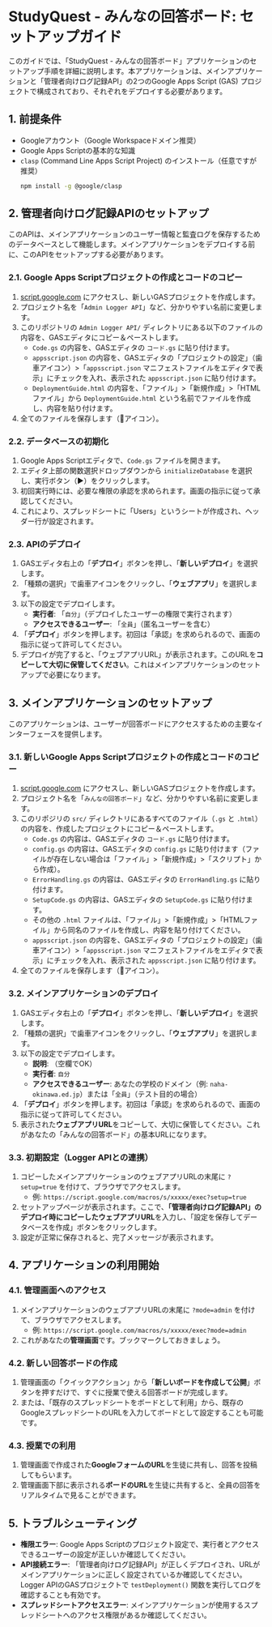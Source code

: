 # StudyQuest - みんなの回答ボード: セットアップガイド

このガイドでは、「StudyQuest - みんなの回答ボード」アプリケーションのセットアップ手順を詳細に説明します。本アプリケーションは、メインアプリケーションと「管理者向けログ記録API」の2つのGoogle Apps Script (GAS) プロジェクトで構成されており、それぞれをデプロイする必要があります。

## 1. 前提条件

*   Googleアカウント（Google Workspaceドメイン推奨）
*   Google Apps Scriptの基本的な知識
*   `clasp` (Command Line Apps Script Project) のインストール（任意ですが推奨）
    ```bash
    npm install -g @google/clasp
    ```

## 2. 管理者向けログ記録APIのセットアップ

このAPIは、メインアプリケーションのユーザー情報と監査ログを保存するためのデータベースとして機能します。メインアプリケーションをデプロイする前に、このAPIをセットアップする必要があります。

### 2.1. Google Apps Scriptプロジェクトの作成とコードのコピー

1.  [script.google.com](https://script.google.com) にアクセスし、新しいGASプロジェクトを作成します。
2.  プロジェクト名を「`Admin Logger API`」など、分かりやすい名前に変更します。
3.  このリポジトリの `Admin Logger API/` ディレクトリにある以下のファイルの内容を、GASエディタにコピー＆ペーストします。
    *   `Code.gs` の内容を、GASエディタの `コード.gs` に貼り付けます。
    *   `appsscript.json` の内容を、GASエディタの「プロジェクトの設定」（歯車アイコン）>「`appsscript.json` マニフェストファイルをエディタで表示」にチェックを入れ、表示された `appsscript.json` に貼り付けます。
    *   `DeploymentGuide.html` の内容を、「ファイル」>「新規作成」>「HTMLファイル」から `DeploymentGuide.html` という名前でファイルを作成し、内容を貼り付けます。
4.  全てのファイルを保存します（💾アイコン）。

### 2.2. データベースの初期化

1.  Google Apps Scriptエディタで、`Code.gs` ファイルを開きます。
2.  エディタ上部の関数選択ドロップダウンから `initializeDatabase` を選択し、実行ボタン（▶️）をクリックします。
3.  初回実行時には、必要な権限の承認を求められます。画面の指示に従って承認してください。
4.  これにより、スプレッドシートに「Users」というシートが作成され、ヘッダー行が設定されます。

### 2.3. APIのデプロイ

1.  GASエディタ右上の「**デプロイ**」ボタンを押し、「**新しいデプロイ**」を選択します。
2.  「種類の選択」で歯車アイコンをクリックし、「**ウェブアプリ**」を選択します。
3.  以下の設定でデプロイします。
    *   **実行者**: 「`自分`」（デプロイしたユーザーの権限で実行されます）
    *   **アクセスできるユーザー**: 「`全員`」（匿名ユーザーを含む）
4.  「**デプロイ**」ボタンを押します。初回は「承認」を求められるので、画面の指示に従って許可してください。
5.  デプロイが完了すると、「ウェブアプリURL」が表示されます。このURLを**コピーして大切に保管してください**。これはメインアプリケーションのセットアップで必要になります。

## 3. メインアプリケーションのセットアップ

このアプリケーションは、ユーザーが回答ボードにアクセスするための主要なインターフェースを提供します。

### 3.1. 新しいGoogle Apps Scriptプロジェクトの作成とコードのコピー

1.  [script.google.com](https://script.google.com) にアクセスし、新しいGASプロジェクトを作成します。
2.  プロジェクト名を「`みんなの回答ボード`」など、分かりやすい名前に変更します。
3.  このリポジリの `src/` ディレクトリにあるすべてのファイル（`.gs` と `.html`）の内容を、作成したプロジェクトにコピー＆ペーストします。
    *   `Code.gs` の内容は、GASエディタの `コード.gs` に貼り付けます。
    *   `config.gs` の内容は、GASエディタの `config.gs` に貼り付けます（ファイルが存在しない場合は「ファイル」>「新規作成」>「スクリプト」から作成）。
    *   `ErrorHandling.gs` の内容は、GASエディタの `ErrorHandling.gs` に貼り付けます。
    *   `SetupCode.gs` の内容は、GASエディタの `SetupCode.gs` に貼り付けます。
    *   その他の `.html` ファイルは、「ファイル」>「新規作成」>「HTMLファイル」から同名のファイルを作成し、内容を貼り付けてください。
    *   `appsscript.json` の内容を、GASエディタの「プロジェクトの設定」（歯車アイコン）>「`appsscript.json` マニフェストファイルをエディタで表示」にチェックを入れ、表示された `appsscript.json` に貼り付けます。
4.  全てのファイルを保存します（💾アイコン）。

### 3.2. メインアプリケーションのデプロイ

1.  GASエディタ右上の「**デプロイ**」ボタンを押し、「**新しいデプロイ**」を選択します。
2.  「種類の選択」で歯車アイコンをクリックし、「**ウェブアプリ**」を選択します。
3.  以下の設定でデプロイします。
    *   **説明**: （空欄でOK）
    *   **実行者**: `自分`
    *   **アクセスできるユーザー**: あなたの学校のドメイン（例: `naha-okinawa.ed.jp`）または「`全員`」（テスト目的の場合）
4.  「**デプロイ**」ボタンを押します。初回は「承認」を求められるので、画面の指示に従って許可してください。
5.  表示された**ウェブアプリURL**をコピーして、大切に保管してください。これがあなたの「みんなの回答ボード」の基本URLになります。

### 3.3. 初期設定（Logger APIとの連携）

1.  コピーしたメインアプリケーションのウェブアプリURLの末尾に `?setup=true` を付けて、ブラウザでアクセスします。
    *   例: `https://script.google.com/macros/s/xxxxx/exec?setup=true`
2.  セットアップページが表示されます。ここで、**「管理者向けログ記録API」のデプロイ時にコピーしたウェブアプリURL**を入力し、「設定を保存してデータベースを作成」ボタンをクリックします。
3.  設定が正常に保存されると、完了メッセージが表示されます。

## 4. アプリケーションの利用開始

### 4.1. 管理画面へのアクセス

1.  メインアプリケーションのウェブアプリURLの末尾に `?mode=admin` を付けて、ブラウザでアクセスします。
    *   例: `https://script.google.com/macros/s/xxxxx/exec?mode=admin`
2.  これがあなたの**管理画面**です。ブックマークしておきましょう。

### 4.2. 新しい回答ボードの作成

1.  管理画面の「クイックアクション」から「**新しいボードを作成して公開**」ボタンを押すだけで、すぐに授業で使える回答ボードが完成します。
2.  または、「既存のスプレッドシートをボードとして利用」から、既存のGoogleスプレッドシートのURLを入力してボードとして設定することも可能です。

### 4.3. 授業での利用

1.  管理画面で作成された**GoogleフォームのURL**を生徒に共有し、回答を投稿してもらいます。
2.  管理画面下部に表示される**ボードのURL**を生徒に共有すると、全員の回答をリアルタイムで見ることができます。

## 5. トラブルシューティング

*   **権限エラー**: Google Apps Scriptのプロジェクト設定で、実行者とアクセスできるユーザーの設定が正しいか確認してください。
*   **API接続エラー**: 「管理者向けログ記録API」が正しくデプロイされ、URLがメインアプリケーションに正しく設定されているか確認してください。Logger APIのGASプロジェクトで `testDeployment()` 関数を実行してログを確認することも有効です。
*   **スプレッドシートアクセスエラー**: メインアプリケーションが使用するスプレッドシートへのアクセス権限があるか確認してください。
